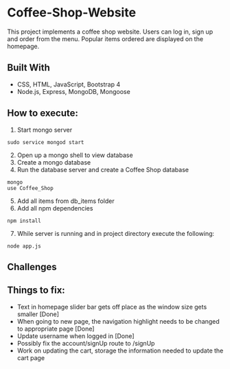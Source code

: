 # Coffee-Shop-Website
This project implements a coffee shop website. Users can log in, sign up and order from the menu. Popular items ordered are displayed on the homepage.

## Built With
* CSS, HTML, JavaScript, Bootstrap 4
* Node.js, Express, MongoDB, Mongoose

## How to execute:
1. Start mongo server
```
sudo service mongod start
```
2. Open up a mongo shell to view database
3. Create a mongo database
4. Run the database server and create a Coffee Shop database
```
mongo
use Coffee_Shop
```
5. Add all items from db_items folder
6. Add all npm dependencies
```
npm install
```
7. While server is running and in project directory execute the following:
```
node app.js
```

## Challenges

## Things to fix:
- Text in homepage slider bar gets off place as the window size gets smaller [Done] 
- When going to new page, the navigation highlight needs to be changed to appropriate page [Done]
- Update username when logged in [Done]
- Possibly fix the account/signUp route to /signUp 
- Work on updating the cart, storage the information needed to update the cart page
